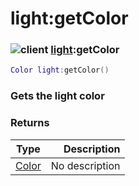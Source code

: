 # light:getColor

### ![client](../../home/light/.gitbook/assets/client.png) [light](../../home/light/home/light/):getColor

```lua
Color light:getColor()
```

### Gets the light color

### Returns

| Type                                  |    Description |
| ------------------------------------- | -------------: |
| [Color](../../home/light/home/Color/) | No description |
